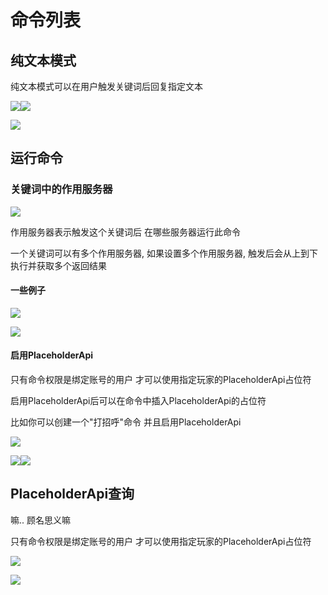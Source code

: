 # 命令列表

## 纯文本模式

纯文本模式可以在用户触发关键词后回复指定文本

![](./attachments/命令列表_001.png)![](./attachments/命令列表_002.png)

![](./attachments/命令列表_003.png)

## 运行命令

### 关键词中的作用服务器

![](./attachments/命令列表_004.png)

作用服务器表示触发这个关键词后 在哪些服务器运行此命令

一个关键词可以有多个作用服务器, 如果设置多个作用服务器, 触发后会从上到下执行并获取多个返回结果

#### 一些例子

![](./attachments/命令列表_005.png)

![](./attachments/命令列表_006.png)

#### 启用PlaceholderApi

只有命令权限是绑定账号的用户 才可以使用指定玩家的PlaceholderApi占位符

启用PlaceholderApi后可以在命令中插入PlaceholderApi的占位符

比如你可以创建一个"打招呼"命令 并且启用PlaceholderApi

![](./attachments/命令列表_007.png)

![](./attachments/命令列表_008.png)![](./attachments/命令列表_009.png)

## PlaceholderApi查询

嘛.. 顾名思义嘛

只有命令权限是绑定账号的用户 才可以使用指定玩家的PlaceholderApi占位符

![](./attachments/命令列表_010.png)

![](./attachments/命令列表_011.png)

